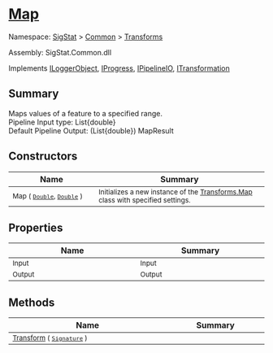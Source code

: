 # [Map](./Map.md)

Namespace: [SigStat]() > [Common](./../README.md) > [Transforms](./README.md)

Assembly: SigStat.Common.dll

Implements [ILoggerObject](./../ILoggerObject.md), [IProgress](./../Helpers/IProgress.md), [IPipelineIO](./../Pipeline/IPipelineIO.md), [ITransformation](./../ITransformation.md)

## Summary
Maps values of a feature to a specified range.  <br>Pipeline Input type: List{double}<br>Default Pipeline Output: (List{double}) MapResult

## Constructors

| Name | Summary | 
| --- | --- | 
| <sub>Map ( [`Double`](https://docs.microsoft.com/en-us/dotnet/api/System.Double), [`Double`](https://docs.microsoft.com/en-us/dotnet/api/System.Double) )</sub><img width=200 unselectable="on"/>  | <sub>Initializes a new instance of the [Transforms.Map](https://github.com/hargitomi97/sigstat/blob/master/docs/md/SigStat/Common/Transforms/Map.md) class with specified settings.</sub><img width=200 unselectable="on"/>  | <br>


## Properties

| Name | Summary | 
| --- | --- | 
| <sub>Input</sub><img width=200 unselectable="on"/>  | <sub>Input</sub><img width=200 unselectable="on"/>  | <br>
| <sub>Output</sub><img width=200 unselectable="on"/>  | <sub>Output</sub><img width=200 unselectable="on"/>  | <br>


## Methods

| Name | Summary | 
| --- | --- | 
| <sub>[Transform](./Methods/Map-100663623.md) ( [`Signature`](./../Signature.md) )</sub><img width=200 unselectable="on"/>  | <sub></sub><img width=200 unselectable="on"/>  | <br>


